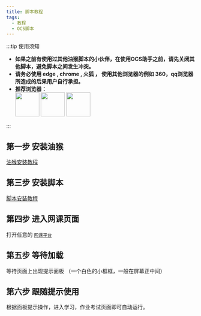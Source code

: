 ```yaml
---
title: 脚本教程
tags: 
  - 教程
  - OCS脚本
---
```

  

:::tip 使用须知
<ul class="">
  <li><b>如果之前有使用过其他油猴脚本的小伙伴，在使用OCS助手之前，请先关闭其他脚本，避免脚本之间发生冲突。</b></li>
  <li><b>请务必使用 edge , chrome , 火狐 ， 使用其他浏览器的例如 360，qq浏览器所造成的后果用户自行承担。</b></li>
  <li>
    <b>推荐浏览器： </b>
    <div style={{display:'flex'}}>
      <img src="https://user-images.githubusercontent.com/50533276/166101769-cc4cf43a-df3f-479a-bd19-e5d4033961dd.png" width="64" height="64" />
      <img src="https://user-images.githubusercontent.com/50533276/166101774-c62bfc5a-89fc-42e2-9638-484847bb0dd7.png" width="64" height="64" />
      <img src="https://user-images.githubusercontent.com/50533276/167803215-73640293-35b7-4021-b565-36b89b8a56de.png" width="64" height="64" />
    </div>
  </li>
</ul>
 
:::
 

## 第一步 安装油猴

[油猴安装教程](/docs/油猴教程/setup)
 
## 第三步 安装脚本

[脚本安装教程](/docs/资源下载/script-downloads)

## 第四步 进入网课页面

打开任意的 [`网课平台`](/feat-list) 

## 第五步 等待加载

等待页面上出现提示面板 （一个白色的小框框，一般在屏幕正中间）

## 第六步 跟随提示使用

根据面板提示操作，进入学习，作业考试页面即可自动运行。

